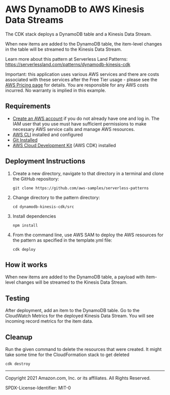 # AWS DynamoDB to AWS Kinesis Data Streams

The CDK stack deploys a DynamoDB table and a Kinesis Data Stream.

When new items are added to the DynamoDB table, the item-level changes in the table will be streamed to the Kinesis Data Stream.

Learn more about this pattern at Serverless Land Patterns: https://serverlessland.com/patterns/dynamodb-kinesis-cdk

Important: this application uses various AWS services and there are costs associated with these services after the Free Tier usage - please see the [AWS Pricing page](https://aws.amazon.com/pricing/) for details. You are responsible for any AWS costs incurred. No warranty is implied in this example.

## Requirements

* [Create an AWS account](https://portal.aws.amazon.com/gp/aws/developer/registration/index.html) if you do not already have one and log in. The IAM user that you use must have sufficient permissions to make necessary AWS service calls and manage AWS resources.
* [AWS CLI](https://docs.aws.amazon.com/cli/latest/userguide/install-cliv2.html) installed and configured
* [Git Installed](https://git-scm.com/book/en/v2/Getting-Started-Installing-Git)
* [AWS Cloud Development Kit](https://docs.aws.amazon.com/cdk/latest/guide/cli.html) (AWS CDK) installed

## Deployment Instructions

1. Create a new directory, navigate to that directory in a terminal and clone the GitHub repository:
    ``` 
    git clone https://github.com/aws-samples/serverless-patterns
    ```
1. Change directory to the pattern directory:
    ```
    cd dynamodb-kinesis-cdk/src
    ```
1. Install dependencies
    ```
    npm install
    ```
1. From the command line, use AWS SAM to deploy the AWS resources for the pattern as specified in the template.yml file:
    ```
    cdk deploy
    ```
## How it works

When new items are added to the DynamoDB table, a payload with item-level changes will be streamed to the Kinesis Data Stream.

## Testing

After deployment, add an item to the DynamoDB table. Go to the CloudWatch Metrics for the deployed Kinesis Data Stream. You will see incoming record metrics for the item data.

## Cleanup
 
Run the given command to delete the resources that were created. It might take some time for the CloudFormation stack to get deleted
```
cdk destroy
```
----
Copyright 2021 Amazon.com, Inc. or its affiliates. All Rights Reserved.

SPDX-License-Identifier: MIT-0